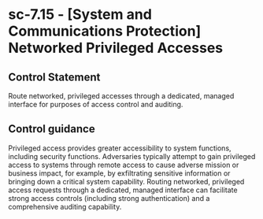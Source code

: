 # sc-7.15 - \[System and Communications Protection\] Networked Privileged Accesses

## Control Statement

Route networked, privileged accesses through a dedicated, managed interface for purposes of access control and auditing.

## Control guidance

Privileged access provides greater accessibility to system functions, including security functions. Adversaries typically attempt to gain privileged access to systems through remote access to cause adverse mission or business impact, for example, by exfiltrating sensitive information or bringing down a critical system capability. Routing networked, privileged access requests through a dedicated, managed interface can facilitate strong access controls (including strong authentication) and a comprehensive auditing capability.
